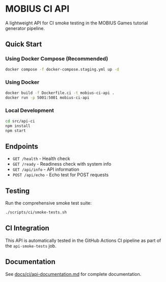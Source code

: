 # MOBIUS CI API

A lightweight API for CI smoke testing in the MOBIUS Games tutorial generator pipeline.

## Quick Start

### Using Docker Compose (Recommended)
```bash
docker compose -f docker-compose.staging.yml up -d
```

### Using Docker
```bash
docker build -f Dockerfile.ci -t mobius-ci-api .
docker run -p 5001:5001 mobius-ci-api
```

### Local Development
```bash
cd src/api-ci
npm install
npm start
```

## Endpoints

- `GET /health` - Health check
- `GET /ready` - Readiness check with system info
- `GET /api/info` - API information
- `POST /api/echo` - Echo test for POST requests

## Testing

Run the comprehensive smoke test suite:
```bash
./scripts/ci/smoke-tests.sh
```

## CI Integration

This API is automatically tested in the GitHub Actions CI pipeline as part of the `api-smoke-tests` job.

## Documentation

See [docs/ci/api-documentation.md](../../docs/ci/api-documentation.md) for complete documentation.